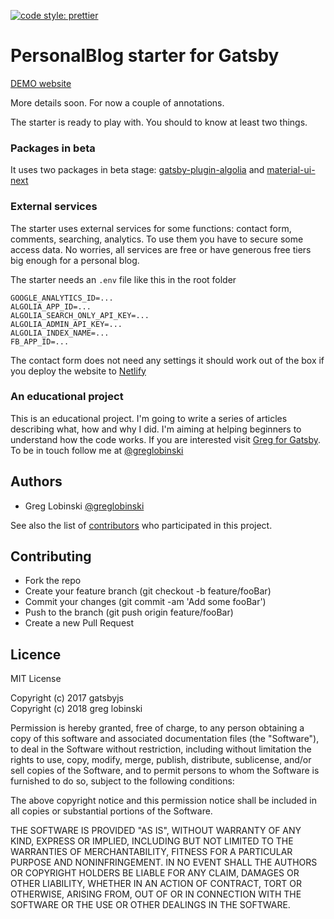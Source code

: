 [![code style: prettier](https://img.shields.io/badge/code_style-prettier-ff69b4.svg?style=flat-square)](https://github.com/prettier/prettier)

# PersonalBlog starter for Gatsby

[DEMO website](https://gatsby-starter-personal-blog.greglobinski.com/)

More details soon. For now a couple of annotations.

The starter is ready to play with. You should to know at least two things.

### Packages in beta

It uses two packages in beta stage: [gatsby-plugin-algolia](https://github.com/algolia/gatsby-plugin-algolia) and [material-ui-next](https://material-ui-next.com/)

### External services

The starter uses external services for some functions: contact form, comments, searching, analytics. To use them you have to secure some access data. No worries, all services are free or have generous free tiers big enough for a personal blog.

The starter needs an `.env` file like this in the root folder

```
GOOGLE_ANALYTICS_ID=...
ALGOLIA_APP_ID=...
ALGOLIA_SEARCH_ONLY_API_KEY=...
ALGOLIA_ADMIN_API_KEY=...
ALGOLIA_INDEX_NAME=...
FB_APP_ID=...
```

The contact form does not need any settings it should work out of the box if you deploy the website to [Netlify](https://www.netlify.com/)

### An educational project

This is an educational project. I'm going to write a series of articles describing what, how and why I did. I'm aiming at helping beginners to understand how the code works. If you are interested visit [Greg for Gatsby](https://forgatsby.greglobinski.com/gatsby-starter-personal-blog/). To be in touch follow me at [@greglobinski](https://twitter.com/greglobinski)

## Authors

* Greg Lobinski [@greglobinski](https://github.com/greglobinski)

See also the list of [contributors](https://github.com/greglobinski/gatsby-starter-personal-blog/graphs/contributors) who participated in this project.

## Contributing

* Fork the repo
* Create your feature branch (git checkout -b feature/fooBar)
* Commit your changes (git commit -am 'Add some fooBar')
* Push to the branch (git push origin feature/fooBar)
* Create a new Pull Request

## Licence

MIT License

Copyright (c) 2017 gatsbyjs <br />Copyright (c) 2018 greg lobinski

Permission is hereby granted, free of charge, to any person obtaining a copy
of this software and associated documentation files (the "Software"), to deal
in the Software without restriction, including without limitation the rights
to use, copy, modify, merge, publish, distribute, sublicense, and/or sell
copies of the Software, and to permit persons to whom the Software is
furnished to do so, subject to the following conditions:

The above copyright notice and this permission notice shall be included in all
copies or substantial portions of the Software.

THE SOFTWARE IS PROVIDED "AS IS", WITHOUT WARRANTY OF ANY KIND, EXPRESS OR
IMPLIED, INCLUDING BUT NOT LIMITED TO THE WARRANTIES OF MERCHANTABILITY,
FITNESS FOR A PARTICULAR PURPOSE AND NONINFRINGEMENT. IN NO EVENT SHALL THE
AUTHORS OR COPYRIGHT HOLDERS BE LIABLE FOR ANY CLAIM, DAMAGES OR OTHER
LIABILITY, WHETHER IN AN ACTION OF CONTRACT, TORT OR OTHERWISE, ARISING FROM,
OUT OF OR IN CONNECTION WITH THE SOFTWARE OR THE USE OR OTHER DEALINGS IN THE
SOFTWARE.
